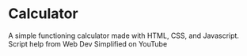# Calculator

A simple functioning calculator made with HTML, CSS, and Javascript.
Script help from Web Dev Simplified on YouTube
